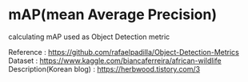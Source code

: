 # mAP(mean Average Precision)

calculating mAP used as Object Detection metric

Reference : https://github.com/rafaelpadilla/Object-Detection-Metrics  
Dataset : https://www.kaggle.com/biancaferreira/african-wildlife  
Description(Korean blog) : https://herbwood.tistory.com/3
